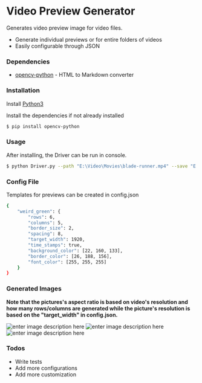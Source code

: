 
# Video Preview Generator

Generates video preview image for video files.

  - Generate individual previews or for entire folders of videos
  - Easily configurable through JSON


### Dependencies
* [opencv-python](https://pypi.org/project/opencv-python/) - HTML to Markdown converter


### Installation

Install [Python3](https://www.python.org/downloads/)

Install the dependencies if not already installed

```sh
$ pip install opencv-python
```

### Usage

After installing, the Driver can be run in console.
```sh
$ python Driver.py --path "E:\Video\Movies\blade-runner.mp4" --save "E:\Tests\" --config default
```
### Config File
Templates for previews can be created in config.json
```sh
{
	"weird_green": {
		"rows": 6,  
		"columns": 5,  
		"border_size": 2,  
		"spacing": 8,  
		"target_width": 1920,  
		"time_stamps": true,  
		"background_color": [22, 160, 133],  
		"border_color": [26, 188, 156],  
		"font_color": [255, 255, 255]
	}
}
```

### Generated Images
**Note that the pictures's aspect ratio is based on video's resolution and how many rows/columns are generated while the picture's resolution is based on the "target_width" in config.json.**

![enter image description here](https://i.imgur.com/qlfwlwW.png)
![enter image description here](https://i.imgur.com/bsmOR82.png)
![enter image description here](https://i.imgur.com/R3JyXCJ.png)
### Todos

 - Write tests
 - Add more configurations
 - Add more customization
